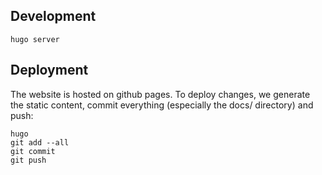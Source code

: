 ## Development
```shell
hugo server
```

## Deployment
The website is hosted on github pages. To deploy
changes, we generate the static content, commit
everything (especially the docs/ directory) and
push:


```shell
hugo
git add --all
git commit
git push
```
